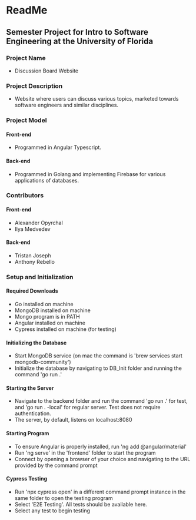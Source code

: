 # ReadMe

## Semester Project for Intro to Software Engineering at the University of Florida

### Project Name 
 - Discussion Board Website

### Project Description
 - Website where users can discuss various topics, marketed towards software engineers and similar disciplines.

### Project Model

#### Front-end
- Programmed in Angular Typescript.

#### Back-end
- Programmed in Golang and implementing Firebase for various applications of databases.

### Contributors

#### Front-end
- Alexander Opyrchal
- Ilya Medvedev

#### Back-end
- Tristan Joseph
- Anthony Rebello

### Setup and Initialization

#### Required Downloads
- Go installed on machine
- MongoDB installed on machine
- Mongo program is in PATH
- Angular installed on machine
- Cypress installed on machine (for testing)

#### Initializing the Database
- Start MongoDB service (on mac the command is 'brew services start mongodb-community<version>')
- Initialize the database by navigating to DB_Init folder and running the command 'go run .'

#### Starting the Server
- Navigate to the backend folder and run the command 'go run .' for test, and 'go run . -local' for regular server. Test does not require authentication.
- The server, by default, listens on localhost:8080

#### Starting Program
- To ensure Angular is properly installed, run 'ng add @angular/material'
- Run 'ng serve' in the 'frontend' folder to start the program
- Connect by opening a browser of your choice and navigating to the URL provided by the command prompt

#### Cypress Testing
- Run 'npx cypress open' in a different command prompt instance in the same folder to open the testing program
- Select 'E2E Testing'. All tests should be available here.
- Select any test to begin testing
